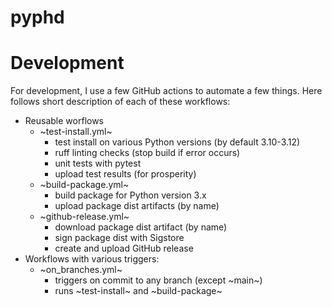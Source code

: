 # pyphd


# Development

For development, I use a few GitHub actions to automate a few things. Here follows short description of each of these workflows:
- Reusable worflows
  * ~test-install.yml~
    - test install on various Python versions (by default 3.10-3.12)
    - ruff linting checks (stop build if error occurs)
    - unit tests with pytest
    - upload test results (for prosperity)
  * ~build-package.yml~
    - build package for Python version 3.x
    - upload package dist artifacts (by name)
  * ~github-release.yml~
    - download package dist artifact (by name)
    - sign package dist with Sigstore
    - create and upload GitHub release  
- Workflows with various triggers:
  * ~on_branches.yml~
    - triggers on commit to any branch (except ~main~)
    - runs ~test-install~ and ~build-package~
